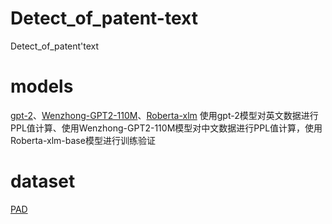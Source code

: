 # Detect_of_patent-text
Detect_of_patent'text
# models
[gpt-2](https://huggingface.co/lan-hw)、[Wenzhong-GPT2-110M](https://huggingface.co/IDEA-CCNL/Wenzhong-GPT2-110M)、[Roberta-xlm](https://huggingface.co/FacebookAI/xlm-roberta-base)
使用gpt-2模型对英文数据进行PPL值计算、使用Wenzhong-GPT2-110M模型对中文数据进行PPL值计算，使用Roberta-xlm-base模型进行训练验证
# dataset
[PAD](https://huggingface.co/lan-hw)
